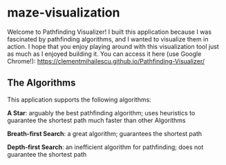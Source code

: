 # maze-visualization

Welcome to Pathfinding Visualizer! I built this application because I was fascinated by pathfinding algorithms, and I wanted to visualize them in action. I hope that you enjoy playing around with this visualization tool just as much as I enjoyed building it. You can access it here (use Google Chrome!): https://clementmihailescu.github.io/Pathfinding-Visualizer/

## The Algorithms

This application supports the following algorithms: 

**A Star**: arguably the best pathfinding algorithm; uses heuristics to guarantee the shortest path much faster than other Algorithms

**Breath-first Search**: a great algorithm; guarantees the shortest path

**Depth-first Search**: an inefficient algorithm for pathfinding; does not guarantee the shortest path

